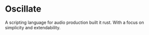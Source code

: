 # Oscillate
A scripting language for audio production built it rust. 
With a focus on simplicity and extendability.
